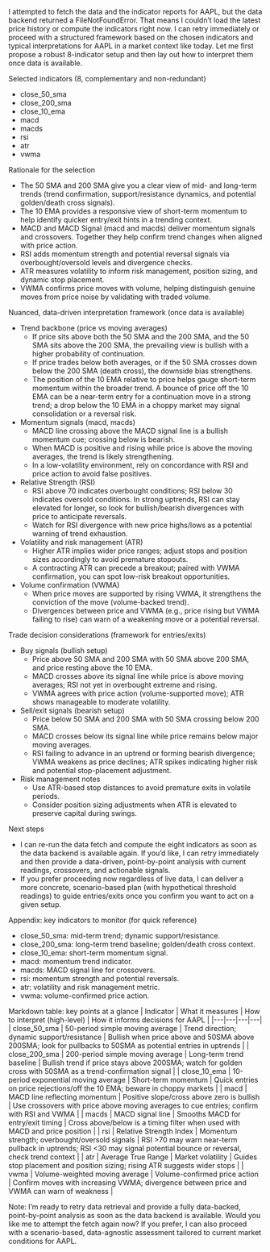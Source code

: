 I attempted to fetch the data and the indicator reports for AAPL, but the data backend returned a FileNotFoundError. That means I couldn’t load the latest price history or compute the indicators right now. I can retry immediately or proceed with a structured framework based on the chosen indicators and typical interpretations for AAPL in a market context like today. Let me first propose a robust 8-indicator setup and then lay out how to interpret them once data is available.

Selected indicators (8, complementary and non-redundant)
- close_50_sma
- close_200_sma
- close_10_ema
- macd
- macds
- rsi
- atr
- vwma

Rationale for the selection
- The 50 SMA and 200 SMA give you a clear view of mid- and long-term trends (trend confirmation, support/resistance dynamics, and potential golden/death cross signals).
- The 10 EMA provides a responsive view of short-term momentum to help identify quicker entry/exit hints in a trending context.
- MACD and MACD Signal (macd and macds) deliver momentum signals and crossovers. Together they help confirm trend changes when aligned with price action.
- RSI adds momentum strength and potential reversal signals via overbought/oversold levels and divergence checks.
- ATR measures volatility to inform risk management, position sizing, and dynamic stop placement.
- VWMA confirms price moves with volume, helping distinguish genuine moves from price noise by validating with traded volume.

Nuanced, data-driven interpretation framework (once data is available)
- Trend backbone (price vs moving averages)
  - If price sits above both the 50 SMA and the 200 SMA, and the 50 SMA sits above the 200 SMA, the prevailing view is bullish with a higher probability of continuation.
  - If price trades below both averages, or if the 50 SMA crosses down below the 200 SMA (death cross), the downside bias strengthens.
  - The position of the 10 EMA relative to price helps gauge short-term momentum within the broader trend. A bounce of price off the 10 EMA can be a near-term entry for a continuation move in a strong trend; a drop below the 10 EMA in a choppy market may signal consolidation or a reversal risk.
- Momentum signals (macd, macds)
  - MACD line crossing above the MACD signal line is a bullish momentum cue; crossing below is bearish.
  - When MACD is positive and rising while price is above the moving averages, the trend is likely strengthening.
  - In a low-volatility environment, rely on concordance with RSI and price action to avoid false positives.
- Relative Strength (RSI)
  - RSI above 70 indicates overbought conditions; RSI below 30 indicates oversold conditions. In strong uptrends, RSI can stay elevated for longer, so look for bullish/bearish divergences with price to anticipate reversals.
  - Watch for RSI divergence with new price highs/lows as a potential warning of trend exhaustion.
- Volatility and risk management (ATR)
  - Higher ATR implies wider price ranges; adjust stops and position sizes accordingly to avoid premature stopouts.
  - A contracting ATR can precede a breakout; paired with VWMA confirmation, you can spot low-risk breakout opportunities.
- Volume confirmation (VWMA)
  - When price moves are supported by rising VWMA, it strengthens the conviction of the move (volume-backed trend).
  - Divergences between price and VWMA (e.g., price rising but VWMA failing to rise) can warn of a weakening move or a potential reversal.

Trade decision considerations (framework for entries/exits)
- Buy signals (bullish setup)
  - Price above 50 SMA and 200 SMA with 50 SMA above 200 SMA, and price resting above the 10 EMA.
  - MACD crosses above its signal line while price is above moving averages; RSI not yet in overbought extreme and rising.
  - VWMA agrees with price action (volume-supported move); ATR shows manageable to moderate volatility.
- Sell/exit signals (bearish setup)
  - Price below 50 SMA and 200 SMA with 50 SMA crossing below 200 SMA.
  - MACD crosses below its signal line while price remains below major moving averages.
  - RSI failing to advance in an uptrend or forming bearish divergence; VWMA weakens as price declines; ATR spikes indicating higher risk and potential stop-placement adjustment.
- Risk management notes
  - Use ATR-based stop distances to avoid premature exits in volatile periods.
  - Consider position sizing adjustments when ATR is elevated to preserve capital during swings.

Next steps
- I can re-run the data fetch and compute the eight indicators as soon as the data backend is available again. If you’d like, I can retry immediately and then provide a data-driven, point-by-point analysis with current readings, crossovers, and actionable signals.
- If you prefer proceeding now regardless of live data, I can deliver a more concrete, scenario-based plan (with hypothetical threshold readings) to guide entries/exits once you confirm you want to act on a given setup.

Appendix: key indicators to monitor (for quick reference)
- close_50_sma: mid-term trend; dynamic support/resistance.
- close_200_sma: long-term trend baseline; golden/death cross context.
- close_10_ema: short-term momentum signal.
- macd: momentum trend indicator.
- macds: MACD signal line for crossovers.
- rsi: momentum strength and potential reversals.
- atr: volatility and risk management metric.
- vwma: volume-confirmed price action.

Markdown table: key points at a glance
| Indicator | What it measures | How to interpret (high-level) | How it informs decisions for AAPL |
|---|---|---|---|
| close_50_sma | 50-period simple moving average | Trend direction; dynamic support/resistance | Bullish when price above and 50SMA above 200SMA; look for pullbacks to 50SMA as potential entries in uptrends |
| close_200_sma | 200-period simple moving average | Long-term trend baseline | Bullish trend if price stays above 200SMA; watch for golden cross with 50SMA as a trend-confirmation signal |
| close_10_ema | 10-period exponential moving average | Short-term momentum | Quick entries on price rejections/off the 10 EMA; beware in choppy markets |
| macd | MACD line reflecting momentum | Positive slope/cross above zero is bullish | Use crossovers with price above moving averages to cue entries; confirm with RSI and VWMA |
| macds | MACD signal line | Smooths MACD for entry/exit timing | Cross above/below is a timing filter when used with MACD and price position |
| rsi | Relative Strength Index | Momentum strength; overbought/oversold signals | RSI >70 may warn near-term pullback in uptrends; RSI <30 may signal potential bounce or reversal, check trend context |
| atr | Average True Range | Market volatility | Guides stop placement and position sizing; rising ATR suggests wider stops |
| vwma | Volume-weighted moving average | Volume-confirmed price action | Confirm moves with increasing VWMA; divergence between price and VWMA can warn of weakness |

Note: I’m ready to retry data retrieval and provide a fully data-backed, point-by-point analysis as soon as the data backend is available. Would you like me to attempt the fetch again now? If you prefer, I can also proceed with a scenario-based, data-agnostic assessment tailored to current market conditions for AAPL.
